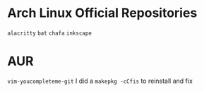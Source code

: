 # Arch Linux Official Repositories

`alacritty`
`bat`
`chafa`
`inkscape`


# AUR

`vim-youcompleteme-git` I did a `makepkg -cCfis` to reinstall and fix
